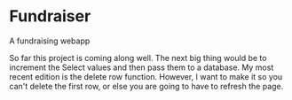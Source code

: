Fundraiser
==========

A fundraising webapp

So far this project is coming along well. The next big thing would be to increment the Select values and then
pass them to a database. My most recent edition is the delete row function. However, I want to make it so you
can't delete the first row, or else you are going to have to refresh the page. 
